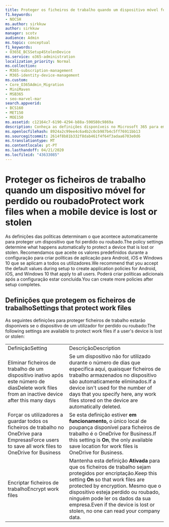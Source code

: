 ```yaml
---
title: Proteger os ficheiros de trabalho quando um dispositivo móvel for perdido ou roubado
f1.keywords:
- NOCSH
ms.author: sirkkuw
author: sirkkuw
manager: scotv
audience: Admin
ms.topic: conceptual
f1_keywords:
- O365E_BCSSetup4StolenDevice
ms.service: o365-administration
localization_priority: Normal
ms.collection:
- M365-subscription-management
- M365-identity-device-management
ms.custom:
- Core_O365Admin_Migration
- MiniMaven
- MSB365
- seo-marvel-mar
search.appverid:
- BCS160
- MET150
- MOE150
ms.assetid: c12164c7-6190-4294-b88a-590580c9869a
description: Conheça as definições disponíveis no Microsoft 365 para empresas para proteger ficheiros de trabalho se o dispositivo de um utilizador for perdido ou roubado.
ms.openlocfilehash: 8924a2c99ee4c6a4b2c0cb987b4c5ff76911bb13
ms.sourcegitcommit: 2614f8b81b332f8dab461f4f64f3adaa6703e0d6
ms.translationtype: MT
ms.contentlocale: pt-PT
ms.lasthandoff: 04/21/2020
ms.locfileid: "43633085"
---
```

# <a name="protect-work-files-when-a-mobile-device-is-lost-or-stolen"></a><span data-ttu-id="3a441-103">Proteger os ficheiros de trabalho quando um dispositivo móvel for perdido ou roubado</span><span class="sxs-lookup"><span data-stu-id="3a441-103">Protect work files when a mobile device is lost or stolen</span></span>

<span data-ttu-id="3a441-104">As definições das políticas determinam o que acontece automaticamente para proteger um dispositivo que foi perdido ou roubado.</span><span class="sxs-lookup"><span data-stu-id="3a441-104">The policy settings determine what happens automatically to protect a device that is lost or stolen.</span></span> <span data-ttu-id="3a441-105">Recomendamos que aceite os valores predefinidos durante a configuração para criar políticas de aplicação para Android, iOS e Windows 10 que se aplicam a todos os utilizadores.</span><span class="sxs-lookup"><span data-stu-id="3a441-105">We recommend that you accept the default values during setup to create application policies for Android, iOS, and Windows 10 that apply to all users.</span></span> <span data-ttu-id="3a441-106">Poderá criar políticas adicionais após a configuração estar concluída.</span><span class="sxs-lookup"><span data-stu-id="3a441-106">You can create more policies after setup completes.</span></span>
  
## <a name="settings-that-protect-work-files"></a><span data-ttu-id="3a441-107">Definições que protegem os ficheiros de trabalho</span><span class="sxs-lookup"><span data-stu-id="3a441-107">Settings that protect work files</span></span>

<span data-ttu-id="3a441-108">As seguintes definições para proteger ficheiros de trabalho estarão disponíveis se o dispositivo de um utilizador for perdido ou roubado:</span><span class="sxs-lookup"><span data-stu-id="3a441-108">The following settings are available to protect work files if a user's device is lost or stolen:</span></span>
  
|||
|:-----|:-----|
|<span data-ttu-id="3a441-109">Definição</span><span class="sxs-lookup"><span data-stu-id="3a441-109">Setting</span></span>  <br/> |<span data-ttu-id="3a441-110">Descrição</span><span class="sxs-lookup"><span data-stu-id="3a441-110">Description</span></span>  <br/> |
|<span data-ttu-id="3a441-111">Eliminar ficheiros de trabalho de um dispositivo inativo após este número de dias</span><span class="sxs-lookup"><span data-stu-id="3a441-111">Delete work files from an inactive device after this many days</span></span>  <br/> |<span data-ttu-id="3a441-112">Se um dispositivo não for utilizado durante o número de dias que especifica aqui, quaisquer ficheiros de trabalho armazenados no dispositivo são automaticamente eliminados.</span><span class="sxs-lookup"><span data-stu-id="3a441-112">If a device isn't used for the number of days that you specify here, any work files stored on the device are automatically deleted.</span></span>  <br/> |
|<span data-ttu-id="3a441-113">Forçar os utilizadores a guardar todos os ficheiros de trabalho no OneDrive para Empresas</span><span class="sxs-lookup"><span data-stu-id="3a441-113">Force users to save all work files to OneDrive for Business</span></span>  <br/> |<span data-ttu-id="3a441-114">Se esta definição estiver **em funcionamento,** o único local de poupança disponível para ficheiros de trabalho é o OneDrive for Business.</span><span class="sxs-lookup"><span data-stu-id="3a441-114">If this setting is **On**, the only available save location for work files is OneDrive for Business.</span></span>  <br/> |
|<span data-ttu-id="3a441-115">Encriptar ficheiros de trabalho</span><span class="sxs-lookup"><span data-stu-id="3a441-115">Encrypt work files</span></span>  <br/> |<span data-ttu-id="3a441-116">Mantenha esta definição **Ativada** para que os ficheiros de trabalho sejam protegidos por encriptação.</span><span class="sxs-lookup"><span data-stu-id="3a441-116">Keep this setting **On** so that work files are protected by encryption.</span></span> <span data-ttu-id="3a441-117">Mesmo que o dispositivo esteja perdido ou roubado, ninguém pode ler os dados da sua empresa.</span><span class="sxs-lookup"><span data-stu-id="3a441-117">Even if the device is lost or stolen, no one can read your company data.</span></span>  <br/> |
   

